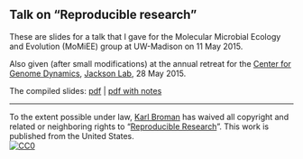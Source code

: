 ## Talk on &ldquo;Reproducible research&rdquo;

These are slides for a talk that I gave
for the Molecular Microbial Ecology and Evolution (MoMiEE) group at
UW-Madison on 11 May 2015.

Also given (after small modifications) at the annual retreat for the
[Center for Genome Dynamics](http://cgd.jax.org/),
[Jackson Lab](http://www.jax.org/), 28 May 2015.

The compiled slides:
[pdf](https://www.biostat.wisc.edu/~kbroman/presentations/repro_research.pdf) |
[pdf with notes](https://www.biostat.wisc.edu/~kbroman/presentations/repro_research_withnotes.pdf)

---

To the extent possible under law,
[Karl Broman](http://github.com/kbroman) has waived all copyright and
related or neighboring rights to
&ldquo;[Reproducible Research](https://github.com/kbroman/Talk_ReproRes)&rdquo;.
This work is published from the United States.
<br/>
[![CC0](http://i.creativecommons.org/p/zero/1.0/88x31.png)](http://creativecommons.org/publicdomain/zero/1.0/)
